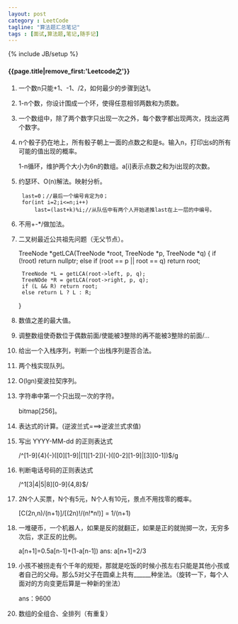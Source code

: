 ```yaml
---
layout: post
category : LeetCode
tagline: "算法题汇总笔记"
tags : [面试,算法题,笔记,随手记]
---
```

{% include JB/setup %}

<h4>{{page.title|remove_first:'Leetcode之'}}</h4>

1. 一个数n只能+1、-1、/2，如何最少的步骤到达1。
	
2. 1-n个数，你设计围成一个环，使得任意相邻两数和为质数。

3. 一个数组中，除了两个数字只出现一次之外，每个数字都出现两次，找出这两个数字。

4. n个骰子扔在地上，所有骰子朝上一面的点数之和是s。输入n，打印出s的所有可能的值出现的概率。

	1-n循环，维护两个大小为6n的数组。a[i]表示点数之和为i出现的次数。
	
5. 约瑟环、O(n)解法。映射分析。
	
		last=0；//最后一个编号肯定为0；
		for(int i=2;i<=n;i++)
			last=(last+k)%i;//从队伍中有两个人开始递推last在上一层的中编号。

6. 不用+-*/做加法。

7. 二叉树最近公共祖先问题（无父节点）。
	
	TreeNode *getLCA(TreeNode *root, TreeNode *p, TreeNode *q)
	 {
		if (!root) return nullptr;
		else if (root == p || root == q) return root;
		
		TreeNode *L = getLCA(root->left, p, q);
		TreeNOde *R = getLCA(root->right, p, q);
		if (L && R) return root;
		else return L ? L : R;
	}

8. 数值之差的最大值。

9. 调整数组使奇数位于偶数前面/使能被3整除的再不能被3整除的前面/...

10. 给出一个入栈序列，判断一个出栈序列是否合法。

11. 两个栈实现队列。

12. O(lgn)斐波拉契序列。

13. 字符串中第一个只出现一次的字符。
	
	bitmap[256]。

14. 表达式的计算。(逆波兰式===>逆波兰式求值)

15. 写出 YYYY-MM-dd 的正则表达式
	
	/^[1-9]{4}(\-)([0][1-9]|[1][1-2])(\-)([0-2][1-9]|[3][0-1])$/g

16. 判断电话号码的正则表达式

	/^1[3|4|5|8][0-9]{4,8}$/

17. 2N个人买票，N个有5元，N个人有10元，景点不用找零的概率。

	[C(2n,n)/(n+1)]/[(2n)!/(n!*n!)] = 1/(n+1)

18. 一堆硬币，一个机器人，如果是反的就翻正，如果是正的就抛掷一次，无穷多次后，求正反的比例。 

	a[n+1]=0.5a[n-1]+(1-a[n-1])  ans: a[n+1]=2/3 

19. 小孩不被拐走有个千年的规矩，那就是吃饭的时候小孩左右只能是其他小孩或者自己的父母。那么5对父子在圆桌上共有______种坐法。（旋转一下，每个人面对的方向变更后算是一种新的坐法）

	ans：9600

20. 数组的全组合、全排列（有重复）